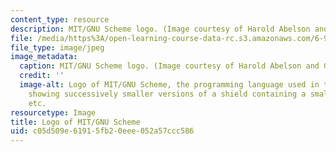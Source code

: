 ```yaml
---
content_type: resource
description: MIT/GNU Scheme logo. (Image courtesy of Harold Abelson and Gerald Sussman.)
file: /media/https%3A/open-learning-course-data-rc.s3.amazonaws.com/6-945-adventures-in-advanced-symbolic-programming-spring-2009/c05d509e61915fb20eee052a57ccc586_6-945s09.jpg
file_type: image/jpeg
image_metadata:
  caption: MIT/GNU Scheme logo. (Image courtesy of Harold Abelson and Gerald Sussman.)
  credit: ''
  image-alt: Logo of MIT/GNU Scheme, the programming language used in this course,
    showing successively smaller versions of a shield containing a smaller shield,
    etc.
resourcetype: Image
title: Logo of MIT/GNU Scheme
uid: c05d509e-6191-5fb2-0eee-052a57ccc586
---
```

